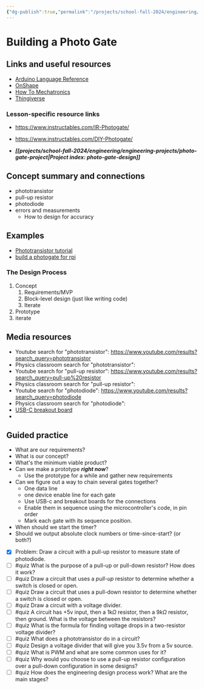 ```yaml
---
{"dg-publish":true,"permalink":"/projects/school-fall-2024/engineering/lessons/photo-gate-design/"}
---
```



#  Building a Photo Gate

## Links and useful resources 

- [Arduino Language Reference](https://docs.arduino.cc/language-reference/)
- [OnShape](https://cad.onshape.com)
- [How To Mechatronics](https://howtomechatronics.com)
- [Thingiverse](https://thingiverse.com)


### Lesson-specific resource links

- https://www.instructables.com/IR-Photogate/ 
- https://www.instructables.com/DIY-Photogate/ 
 
- ***[[projects/school-fall-2024/engineering/engineering-projects/photo-gate-project\|Project index: photo-gate-design]]***

## Concept summary and connections


- phototransistor 
- pull-up resistor 
- photodiode 
- errors and measurements
    - How to design for accuracy

## Examples

- [Phototransistor tutorial](https://www.youtube.com/watch?v=zx4OUXk0LSQ)
- [build a photogate for rpi](https://www.youtube.com/watch?v=KLeQTd1Ll_g)

### The Design Process

1. Concept
    1. Requirements/MVP
    2. Block-level design (just like writing code)
    3. Iterate
2. Prototype
3. iterate

## Media resources

- Youtube search for "phototransistor": https://www.youtube.com/results?search_query=phototransistor 
- Physics classroom search for "phototransistor": 
- Youtube search for "pull-up resistor": https://www.youtube.com/results?search_query=pull-up%20resistor 
- Physics classroom search for "pull-up resistor": 
- Youtube search for "photodiode": https://www.youtube.com/results?search_query=photodiode 
- Physics classroom search for "photodiode": 
- [USB-C breakout board](https://docs.cirkitdesigner.com/component/d424ebef-9fe4-449c-8a73-f6c1eb706f02/usb-c-breakout-board)
- 
## Guided practice

- What are our requirements?
- What is our concept?
- What's the minimum viable product?
- Can we make a prototype ***right now***?
    - Use the prototype for a while and gather new requirements
- Can we figure out a way to chain several gates together?
    - One data line
    - one device enable line for each gate
    - Use USB-c and breakout boards for the connections
    - Enable them in sequence using the microcontroller's code, in pin order
    - Mark each gate with its sequence position.
- When should we start the timer?
- Should we output absolute clock numbers or time-since-start? (or both?)

- [x] Problem: Draw a circuit with a pull-up resistor to measure state of photodiode.  
- [ ] #quiz What is the purpose of a pull-up or pull-down resistor? How does it work?
- [ ] #quiz Draw a circuit that uses a *pull-up* resistor to determine whether a switch is closed or open.
- [ ] #quiz Draw a circuit that uses a pull-down resistor to determine whether a switch is closed or open.
- [ ] #quiz Draw a circuit with a voltage divider.
- [ ] #quiz A circuit has +5v input, then a 1k$\Omega$ resistor, then a $9k \Omega$ resistor, then ground. What is the voltage between the resistors?
- [ ] #quiz What is the formula for finding voltage drops in a two-resistor voltage divider?
- [ ] #quiz What does a phototransistor do in a circuit?
- [ ] #quiz Design a voltage divider that will give you 3.5v from a 5v source.
- [ ] #quiz What is PWM and what are some common uses for it?
- [ ] #quiz Why would you choose to use a pull-up resistor configuration over a pull-down configuration in some designs?
- [ ] #quiz How does the engineering design process work? What are the main stages?